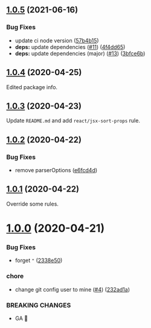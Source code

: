 ## [1.0.5](https://github.com/masaki-koide/eslint-config-thai-soup/compare/v1.0.4...v1.0.5) (2021-06-16)


### Bug Fixes

* update ci node version ([57b4b15](https://github.com/masaki-koide/eslint-config-thai-soup/commit/57b4b15f3fb4167b2290dabee00d5d65e6592cbe))
* **deps:** update dependencies ([#11](https://github.com/masaki-koide/eslint-config-thai-soup/issues/11)) ([4f4dd65](https://github.com/masaki-koide/eslint-config-thai-soup/commit/4f4dd65308cc942448b7277fc60beea21137551a))
* **deps:** update dependencies (major) ([#13](https://github.com/masaki-koide/eslint-config-thai-soup/issues/13)) ([3bfce6b](https://github.com/masaki-koide/eslint-config-thai-soup/commit/3bfce6b242154bd55187ba7464e4378dfe36d611))



## [1.0.4](https://github.com/masaki-koide/eslint-config-thai-soup/compare/v1.0.3...v1.0.4) (2020-04-25)

Edited package info.

## [1.0.3](https://github.com/masaki-koide/eslint-config-thai-soup/compare/v1.0.2...v1.0.3) (2020-04-23)

Update `README.md` and add `react/jsx-sort-props` rule.

## [1.0.2](https://github.com/masaki-koide/eslint-config-thai-soup/compare/v1.0.1...v1.0.2) (2020-04-22)


### Bug Fixes

* remove parserOptions ([e6fcd4d](https://github.com/masaki-koide/eslint-config-thai-soup/commit/e6fcd4d66080ad4e371055540709389d704aade8))



## [1.0.1](https://github.com/masaki-koide/eslint-config-thai-soup/compare/v1.0.0...v1.0.1) (2020-04-22)

Override some rules.

# [1.0.0](https://github.com/masaki-koide/eslint-config-thai-soup/compare/v0.0.0...v1.0.0) (2020-04-21)


### Bug Fixes

* forget `"` ([2338e50](https://github.com/masaki-koide/eslint-config-thai-soup/commit/2338e503710b205c26d750f323c2b929af6d8c88))


### chore

* change git config user to mine ([#4](https://github.com/masaki-koide/eslint-config-thai-soup/issues/4)) ([232ad1a](https://github.com/masaki-koide/eslint-config-thai-soup/commit/232ad1ab399a74ed462d9b09c5f7c554e4ee7439))


### BREAKING CHANGES

* GA :tada:



